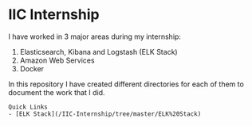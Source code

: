 # IIC Internship

I have worked in 3 major areas during my internship:
1. Elasticsearch, Kibana and Logstash (ELK Stack)
2. Amazon Web Services
3. Docker

In this repository I have created different directories for each of them to document the work that I did.

```
Quick Links
- [ELK Stack](/IIC-Internship/tree/master/ELK%20Stack)
